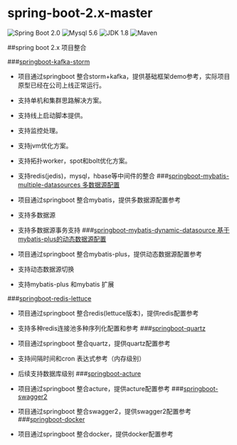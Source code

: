 # spring-boot-2.x-master

![Spring Boot 2.0](https://img.shields.io/badge/Spring%20Boot-2.0-brightgreen.svg)
![Mysql 5.6](https://img.shields.io/badge/Mysql-5.6-blue.svg)
![JDK 1.8](https://img.shields.io/badge/JDK-1.8-brightgreen.svg)
![Maven](https://img.shields.io/badge/Maven-3.5.0-yellowgreen.svg)

##spring boot 2.x 项目整合

###[springboot-kafka-storm](https://github.com/JZxiaoxiao/spring-boot-2.x-master/tree/master/springboot-storm)

  - 项目通过springboot 整合storm+kafka，提供基础框架demo参考，实际项目原型已经在公司上线正常运行。
  - 支持单机和集群思路解决方案。
  - 支持线上启动脚本提供。
  - 支持监控处理。
  - 支持jvm优化方案。
  - 支持拓扑worker，spot和bolt优化方案。
  - 支持redis(jedis)，mysql，hbase等中间件的整合
###[springboot-mybatis-multiple-datasources 多数据源配置](https://github.com/JZxiaoxiao/spring-boot-2.x-master/tree/master/springboot-mybatis-multiple-datasource)

  - 项目通过springboot 整合mybatis，提供多数据源配置参考
  - 支持多数据源
  - 支持多数据源事务支持
###[springboot-mybatis-dynamic-datasource 基于mybatis-plus的动态数据源配置](https://github.com/JZxiaoxiao/spring-boot-2.x-master/tree/master/springboot-mybatis-dynamic-datasource)

  - 项目通过springboot 整合mybatis-plus，提供动态数据源配置参考
  - 支持动态数据源切换
  - 支持mybatis-plus 和mybatis 扩展

###[springboot-redis-lettuce](https://github.com/JZxiaoxiao/spring-boot-2.x-master/tree/master/springboot-redis)

  - 项目通过springboot 整合redis(lettuce版本)，提供redis配置参考
  - 支持多种redis连接池多种序列化配置和参考
###[springboot-quartz](https://github.com/JZxiaoxiao/spring-boot-2.x-master/tree/master/springboot-quartz)

  - 项目通过springboot 整合quartz，提供quartz配置参考
  - 支持间隔时间和cron 表达式参考（内存级别）
  - 后续支持数据库级别
###[springboot-acture](https://github.com/JZxiaoxiao/spring-boot-2.x-master/tree/master/springboot-acture)
  
  - 项目通过springboot 整合acture，提供acture配置参考
###[springboot-swagger2](https://github.com/JZxiaoxiao/spring-boot-2.x-master/tree/master/springboot-swagger2)

  - 项目通过springboot 整合swagger2，提供swagger2配置参考
###[springboot-docker](https://github.com/JZxiaoxiao/spring-boot-2.x-master/tree/master/springboot-docker)

  - 项目通过springboot 整合docker，提供docker配置参考
